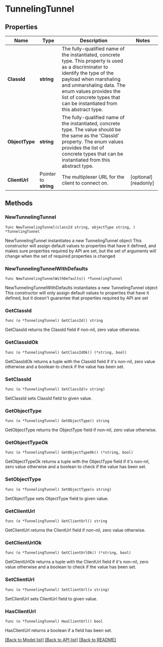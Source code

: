 # TunnelingTunnel

## Properties

Name | Type | Description | Notes
------------ | ------------- | ------------- | -------------
**ClassId** | **string** | The fully-qualified name of the instantiated, concrete type. This property is used as a discriminator to identify the type of the payload when marshaling and unmarshaling data. The enum values provides the list of concrete types that can be instantiated from this abstract type. | 
**ObjectType** | **string** | The fully-qualified name of the instantiated, concrete type. The value should be the same as the &#39;ClassId&#39; property. The enum values provides the list of concrete types that can be instantiated from this abstract type. | 
**ClientUrl** | Pointer to **string** | The multiplexer URL for the client to connect on. | [optional] [readonly] 

## Methods

### NewTunnelingTunnel

`func NewTunnelingTunnel(classId string, objectType string, ) *TunnelingTunnel`

NewTunnelingTunnel instantiates a new TunnelingTunnel object
This constructor will assign default values to properties that have it defined,
and makes sure properties required by API are set, but the set of arguments
will change when the set of required properties is changed

### NewTunnelingTunnelWithDefaults

`func NewTunnelingTunnelWithDefaults() *TunnelingTunnel`

NewTunnelingTunnelWithDefaults instantiates a new TunnelingTunnel object
This constructor will only assign default values to properties that have it defined,
but it doesn't guarantee that properties required by API are set

### GetClassId

`func (o *TunnelingTunnel) GetClassId() string`

GetClassId returns the ClassId field if non-nil, zero value otherwise.

### GetClassIdOk

`func (o *TunnelingTunnel) GetClassIdOk() (*string, bool)`

GetClassIdOk returns a tuple with the ClassId field if it's non-nil, zero value otherwise
and a boolean to check if the value has been set.

### SetClassId

`func (o *TunnelingTunnel) SetClassId(v string)`

SetClassId sets ClassId field to given value.


### GetObjectType

`func (o *TunnelingTunnel) GetObjectType() string`

GetObjectType returns the ObjectType field if non-nil, zero value otherwise.

### GetObjectTypeOk

`func (o *TunnelingTunnel) GetObjectTypeOk() (*string, bool)`

GetObjectTypeOk returns a tuple with the ObjectType field if it's non-nil, zero value otherwise
and a boolean to check if the value has been set.

### SetObjectType

`func (o *TunnelingTunnel) SetObjectType(v string)`

SetObjectType sets ObjectType field to given value.


### GetClientUrl

`func (o *TunnelingTunnel) GetClientUrl() string`

GetClientUrl returns the ClientUrl field if non-nil, zero value otherwise.

### GetClientUrlOk

`func (o *TunnelingTunnel) GetClientUrlOk() (*string, bool)`

GetClientUrlOk returns a tuple with the ClientUrl field if it's non-nil, zero value otherwise
and a boolean to check if the value has been set.

### SetClientUrl

`func (o *TunnelingTunnel) SetClientUrl(v string)`

SetClientUrl sets ClientUrl field to given value.

### HasClientUrl

`func (o *TunnelingTunnel) HasClientUrl() bool`

HasClientUrl returns a boolean if a field has been set.


[[Back to Model list]](../README.md#documentation-for-models) [[Back to API list]](../README.md#documentation-for-api-endpoints) [[Back to README]](../README.md)


